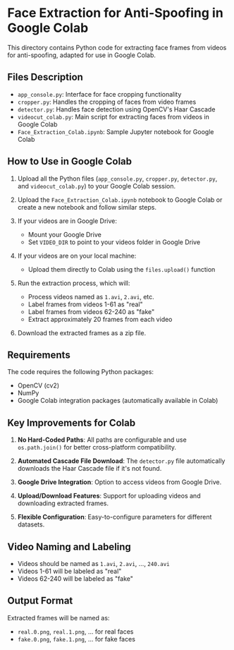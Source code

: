 # Face Extraction for Anti-Spoofing in Google Colab

This directory contains Python code for extracting face frames from videos for anti-spoofing, adapted for use in Google Colab.

## Files Description

- `app_console.py`: Interface for face cropping functionality
- `cropper.py`: Handles the cropping of faces from video frames
- `detector.py`: Handles face detection using OpenCV's Haar Cascade
- `videocut_colab.py`: Main script for extracting faces from videos in Google Colab
- `Face_Extraction_Colab.ipynb`: Sample Jupyter notebook for Google Colab

## How to Use in Google Colab

1. Upload all the Python files (`app_console.py`, `cropper.py`, `detector.py`, and `videocut_colab.py`) to your Google Colab session.

2. Upload the `Face_Extraction_Colab.ipynb` notebook to Google Colab or create a new notebook and follow similar steps.

3. If your videos are in Google Drive:
   - Mount your Google Drive
   - Set `VIDEO_DIR` to point to your videos folder in Google Drive

4. If your videos are on your local machine:
   - Upload them directly to Colab using the `files.upload()` function

5. Run the extraction process, which will:
   - Process videos named as `1.avi`, `2.avi`, etc.
   - Label frames from videos 1-61 as "real"
   - Label frames from videos 62-240 as "fake"
   - Extract approximately 20 frames from each video

6. Download the extracted frames as a zip file.

## Requirements

The code requires the following Python packages:
- OpenCV (cv2)
- NumPy
- Google Colab integration packages (automatically available in Colab)

## Key Improvements for Colab

1. **No Hard-Coded Paths**: All paths are configurable and use `os.path.join()` for better cross-platform compatibility.

2. **Automated Cascade File Download**: The `detector.py` file automatically downloads the Haar Cascade file if it's not found.

3. **Google Drive Integration**: Option to access videos from Google Drive.

4. **Upload/Download Features**: Support for uploading videos and downloading extracted frames.

5. **Flexible Configuration**: Easy-to-configure parameters for different datasets.

## Video Naming and Labeling

- Videos should be named as `1.avi`, `2.avi`, ..., `240.avi`
- Videos 1-61 will be labeled as "real"
- Videos 62-240 will be labeled as "fake"

## Output Format

Extracted frames will be named as:
- `real.0.png`, `real.1.png`, ... for real faces
- `fake.0.png`, `fake.1.png`, ... for fake faces 